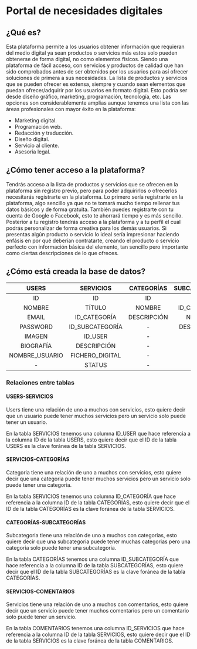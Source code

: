 # Portal de necesidades digitales
## ¿Qué es?
Esta plataforma permite a los usuarios obtener información que requieran del medio digital ya sean productos o servicios más estos solo pueden obtenerse de forma digital, no como elementos físicos. Siendo una plataforma de fácil acceso, con servicios y productos de calidad que han sido comprobados antes de ser obtenidos por los usuarios para así ofrecer soluciones de primera a sus necesidades.
La lista de productos y servicios que se pueden ofrecer es extensa, siempre y cuando sean elementos que puedan ofrecer/adquirir por los usuarios en formato digital. Esto podría ser desde diseño gráfico, marketing, programación, tecnología, etc. Las opciones son considerablemente amplias aunque tenemos una lista con las áreas profesionales con mayor éxito en la plataforma:
- Marketing digital.
- Programación web.
- Redacción y traducción.
- Diseño digital.
- Servicio al cliente.
- Asesoria legal.
## ¿Cómo tener acceso a la plataforma?
Tendrás acceso a la lista de productos y servicios que se ofrecen en la plataforma sin registro previo, pero para poder adquirirlos o ofrecerlos necesitarás registrarte en la plataforma. Lo primero sería registrarte en la plataforma, algo sencillo ya que no te tomará mucho tiempo rellenar tus datos básicos y de forma gratuita. También puedes registrarte con tu cuenta de Google o Facebook, esto te ahorrará tiempo y es más sencillo.
Posterior a tu registro tendrás acceso a la plataforma y a tu perfil el cual podrás personalizar de forma creativa para los demás usuarios. Si presentas algún producto o servicio lo ideal sería impresionar haciendo enfásis en por qué deberían contratarte, creando el producto o servicio perfecto con información básica del elemento, tan sencillo pero importante como ciertas descripciones de lo que ofreces.
## ¿Cómo está creada la base de datos?
|   USERS    |  SERVICIOS   |  CATEGORÍAS   |  SUBCATEGORIAS   |  COMENTARIOS   |
| :--------: | :-----: | :-------------: | :-------------: | :-------------: |
| ID    |   ID   |   ID  |   ID  |   ID  |
|   NOMBRE  |   TÍTULO  |   NOMBRE  |   ID_CATEGORÍA  |   ID_USERS  |
|   EMAIL  |   ID_CATEGORÍA  |   DESCRIPCIÓN  |   NOMBRE  |   ID_SERVICIOS  |
|  PASSWORD  |   ID_SUBCATEGORÍA  |   - |   DESCRIPCIÓN  |   TEXTO  |
|   IMAGEN  |   ID_USER  |   -  |   -  |   -  |
|   BIOGRAFÍA  |   DESCRIPCIÓN  |   -  |   -  |   -  |
|   NOMBRE_USUARIO  |   FICHERO_DIGITAL  |   -  |   -  |   -  |
|   -  |   STATUS  |   -  |   -  |   -  |

### Relaciones entre tablas

#### USERS-SERVICIOS
Users tiene una relación de uno a muchos con servicios, esto quiere decir que un usuario puede tener muchos servicios pero un servicio solo puede tener un usuario.

En la tabla SERVICIOS tenemos una columna ID_USER que hace referencia a la columna ID de la tabla USERS, esto quiere decir que el ID de la tabla USERS es la clave foránea de la tabla SERVICIOS.

#### SERVICIOS-CATEGORÍAS
Categoria tiene una relación de uno a muchos con servicios, esto quiere decir que una categoria puede tener muchos servicios pero un servicio solo puede tener una categoria.

En la tabla SERVICIOS tenemos una columna ID_CATEGORÍA que hace referencia a la columna ID de la tabla CATEGORÍAS, esto quiere decir que el ID de la tabla CATEGORÍAS es la clave foránea de la tabla SERVICIOS.

#### CATEGORÍAS-SUBCATEGORÍAS

Subcategoria tiene una relación de uno a muchos con categorias, esto quiere decir que una subcategoria puede tener muchas categorias pero una categoria solo puede tener una subcategoria.

En la tabla CATEGORÍAS tenemos una columna ID_SUBCATEGORÍA que hace referencia a la columna ID de la tabla SUBCATEGORÍAS, esto quiere decir que el ID de la tabla SUBCATEGORÍAS es la clave foránea de la tabla CATEGORÍAS.

#### SERVICIOS-COMENTARIOS

Servicios tiene una relación de uno a muchos con comentarios, esto quiere decir que un servicio puede tener muchos comentarios pero un comentario solo puede tener un servicio.

En la tabla COMENTARIOS tenemos una columna ID_SERVICIOS que hace referencia a la columna ID de la tabla SERVICIOS, esto quiere decir que el ID de la tabla SERVICIOS es la clave foránea de la tabla COMENTARIOS.
